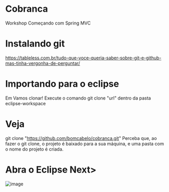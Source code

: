 # Cobranca
 Workshop Começando com Spring MVC
# Instalando git
https://tableless.com.br/tudo-que-voce-queria-saber-sobre-git-e-github-mas-tinha-vergonha-de-perguntar/ 
# Importando para o eclipse
Em Vamos clonar!
Execute o comando git clone "url" dentro da pasta eclipse-workspace
#  Veja
git clone "https://github.com/bomcabelo/cobranca.git"
Perceba que, ao fazer o git clone, o projeto é baixado para a sua máquina, e uma pasta com o nome do projeto é criada.
# Abra o Eclipse Next>
![image](https://user-images.githubusercontent.com/377344/111902293-9d230480-8a1b-11eb-9c62-68d73d29c5db.png)
 


